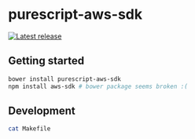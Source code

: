 # purescript-aws-sdk

[![Latest release](https://img.shields.io/bower/v/purescript-aws-sdk.svg)](https://github.com/plippe/purescript-aws-sdk/releases)

## Getting started

```sh
bower install purescript-aws-sdk
npm install aws-sdk # bower package seems broken :(
```

## Development

```sh
cat Makefile
```
